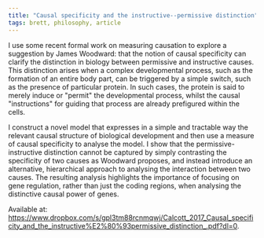 ```yaml
---
title: "Causal specificity and the instructive--permissive distinction"
tags: brett, philosophy, article
---
```


I use some recent formal work on measuring causation to explore a suggestion by James Woodward: that the notion of causal specificity can clarify the distinction in biology between permissive and instructive causes. This distinction arises when a complex developmental process, such as the formation of an entire body part, can be triggered by a simple switch, such as the presence of particular protein. In such cases, the protein is said to merely induce or "permit" the developmental process, whilst the causal "instructions" for guiding that process are already prefigured within the cells.

I construct a novel model that expresses in a simple and tractable way the relevant causal structure of biological development and then use a measure of causal specificity to analyse the model. I show that the permissive-instructive distinction cannot be captured by simply contrasting the specificity of two causes as Woodward proposes, and instead introduce an alternative, hierarchical approach to analysing the interaction between two causes. The resulting analysis highlights the importance of focusing on gene regulation, rather than just the coding regions, when analysing the distinctive causal power of genes.

Available at: https://www.dropbox.com/s/gpl3tm88rcnmqwj/Calcott_2017_Causal_specificity_and_the_instructive%E2%80%93permissive_distinction_.pdf?dl=0.
